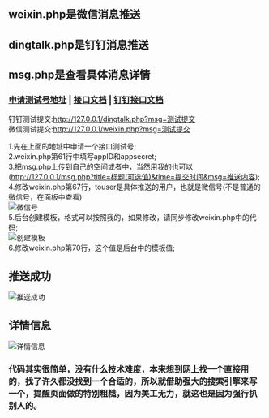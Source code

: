 ## weixin.php是微信消息推送
## dingtalk.php是钉钉消息推送
## msg.php是查看具体消息详情

### [申请测试号地址](https://mp.weixin.qq.com/debug/cgi-bin/sandbox?t=sandbox/login)  |   [接口文档](https://mp.weixin.qq.com/debug/cgi-bin/readtmpl?t=tmplmsg/faq_tmpl) |   [钉钉接口文档](https://open-doc.dingtalk.com/microapp/serverapi2/qf2nxq)

钉钉测试提交:http://127.0.0.1/dingtalk.php?msg=测试提交  
微信测试提交:http://127.0.0.1/weixin.php?msg=测试提交

1.先在上面的地址中申请一个接口测试号;  
2.weixin.php第61行中填写appID和appsecret;  
3.把msg.php上传到自己的空间或者中，当然用我的也可以(http://127.0.0.1/msg.php?title=标题(可选值)&time=提交时间&msg=推送内容);  
4.修改weixin.php第67行，touser是具体推送的用户，也就是微信号(不是普通的微信号，在面板中查看)  
![微信号](https://github.com/kaixin1995/InformationPush/blob/master/image/%E5%BE%AE%E4%BF%A1%E5%8F%B7%E6%9F%A5%E7%9C%8B.png)  
5.后台创建模板，格式可以按照我的，如果修改，请同步修改weixin.php中的代码;  
![创建模板](https://github.com/kaixin1995/InformationPush/blob/master/image/%E6%96%B0%E5%A2%9E%E6%A8%A1%E6%9D%BF.png)   
6.修改weixin.php第70行，这个值是后台中的模板值;

## 推送成功
![推送成功](https://github.com/kaixin1995/InformationPush/blob/master/image/%E6%8E%A8%E9%80%81%E6%88%90%E5%8A%9F.png)  

## 详情信息
![详情信息](https://github.com/kaixin1995/InformationPush/blob/master/image/%E6%89%93%E5%BC%80%E6%8F%90%E9%86%92%E9%A1%B5%E9%9D%A2.png)  


### 代码其实很简单，没有什么技术难度，本来想到网上找一个直接用的，找了许久都没找到一个合适的，所以就借助强大的搜索引擎来写一个，提醒页面做的特别粗糙，因为美工无力，就这也是因为强行扒别人的。
